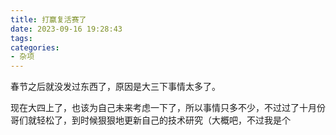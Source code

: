```yaml
---
title: 打赢复活赛了
date: 2023-09-16 19:28:43
tags:
categories:
- 杂项
---
```

春节之后就没发过东西了，原因是大三下事情太多了。

现在大四上了，也该为自己未来考虑一下了，所以事情只多不少，不过过了十月份哥们就轻松了，到时候狠狠地更新自己的技术研究（大概吧，不过我是个

